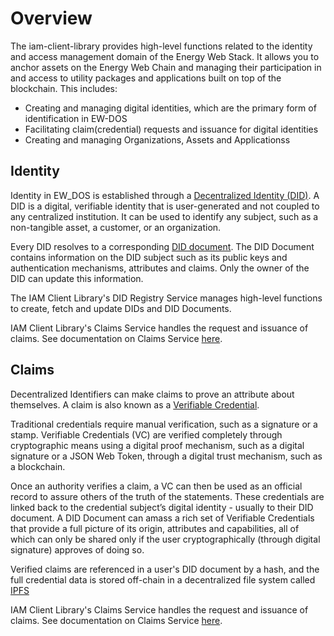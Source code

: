 # Overview

The iam-client-library provides high-level functions related to the identity and access management domain of the Energy Web Stack. It allows you to anchor assets on the Energy Web Chain and managing their participation in and access to utility packages and applications built on top of the blockchain. This includes:

- Creating and managing digital identities, which are the primary form of identification in EW-DOS
- Facilitating claim(credential) requests and issuance for digital identities
- Creating and managing Organizations, Assets and Applicationss 


## Identity

Identity in EW_DOS is established through a [Decentralized Identity (DID)](https://www.w3.org/TR/did-core/). A DID is a digital, verifiable identity that is user-generated and not coupled to any centralized institution. It can be used to identify any subject, such as a non-tangible asset, a customer, or an organization.

Every DID resolves to a corresponding [DID document](https://www.w3.org/TR/did-use-cases/#dfn-did-documents). The DID Document contains information on the DID subject such as its public keys and authentication mechanisms, attributes and claims. Only the owner of the DID can update this information. 

The IAM Client Library's DID Registry Service manages high-level functions to create, fetch and update DIDs and DID Documents.


IAM Client Library's Claims Service handles the request and issuance of claims. See documentation on Claims Service [here](../guides/claim.md).

## Claims

Decentralized Identifiers can make claims to prove an attribute about themselves. A claim is also known as a [Verifiable Credential](https://www.w3.org/TR/vc-data-model/).

Traditional credentials require manual verification, such as a signature or a stamp. Verifiable Credentials (VC) are verified completely through cryptographic means using a digital proof mechanism, such as a digital signature or a JSON Web Token, through a digital trust mechanism, such as a blockchain.

Once an authority verifies a claim, a VC can then be used as an official record to assure others of the truth of the statements. These credentials are linked back to the credential subject’s digital identity - usually to their DID document. A DID Document can amass a rich set of Verifiable Credentials that provide a full picture of its origin, attributes and capabilities, all of which can only be shared only if the user cryptographically (through digital signature) approves of doing so.

Verified claims are referenced in a user's DID document by a hash, and the full credential data is stored off-chain in a decentralized file system called [IPFS](https://ipfs.io/)

IAM Client Library's Claims Service handles the request and issuance of claims. See documentation on Claims Service [here](../guides/claim.md). 



 


